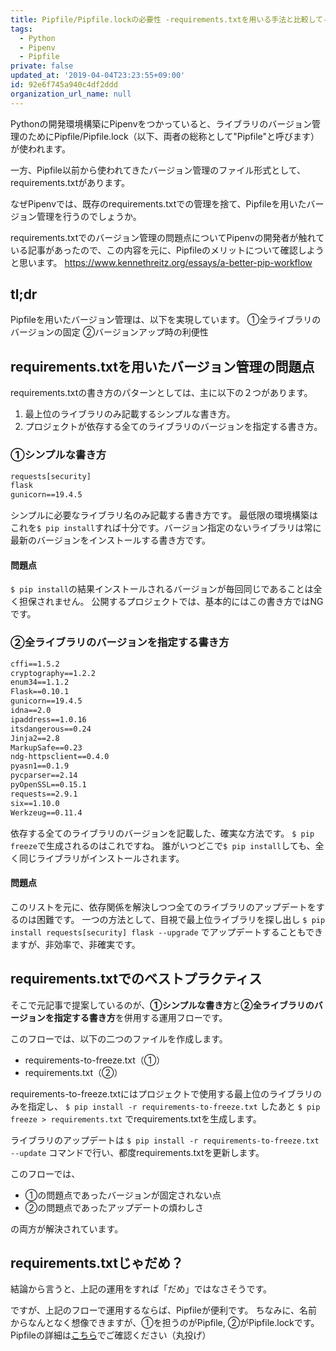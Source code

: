 ```yaml
---
title: Pipfile/Pipfile.lockの必要性 -requirements.txtを用いる手法と比較して-
tags:
  - Python
  - Pipenv
  - Pipfile
private: false
updated_at: '2019-04-04T23:23:55+09:00'
id: 92e6f745a940c4df2ddd
organization_url_name: null
---
```

Pythonの開発環境構築にPipenvをつかっていると、ライブラリのバージョン管理のためにPipfile/Pipfile.lock（以下、両者の総称として"Pipfile"と呼びます）が使われます。

一方、Pipfile以前から使われてきたバージョン管理のファイル形式として、requirements.txtがあります。

なぜPipenvでは、既存のrequirements.txtでの管理を捨て、Pipfileを用いたバージョン管理を行うのでしょうか。

requirements.txtでのバージョン管理の問題点についてPipenvの開発者が触れている記事があったので、この内容を元に、Pipfileのメリットについて確認しようと思います。
https://www.kennethreitz.org/essays/a-better-pip-workflow

## tl;dr
Pipfileを用いたバージョン管理は、以下を実現しています。
①全ライブラリのバージョンの固定
②バージョンアップ時の利便性


## requirements.txtを用いたバージョン管理の問題点
requirements.txtの書き方のパターンとしては、主に以下の２つがあります。

1. 最上位のライブラリのみ記載するシンプルな書き方。
2. プロジェクトが依存する全てのライブラリのバージョンを指定する書き方。

### ①シンプルな書き方

```text:requirements.txt
requests[security]
flask
gunicorn==19.4.5
```
シンプルに必要なライブラリ名のみ記載する書き方です。
最低限の環境構築はこれを`$ pip install`すれば十分です。バージョン指定のないライブラリは常に最新のバージョンをインストールする書き方です。
#### 問題点
`$ pip install`の結果インストールされるバージョンが毎回同じであることは全く担保されません。
公開するプロジェクトでは、基本的にはこの書き方ではNGです。

### ②全ライブラリのバージョンを指定する書き方

```text:requirements.txt
cffi==1.5.2
cryptography==1.2.2
enum34==1.1.2
Flask==0.10.1
gunicorn==19.4.5
idna==2.0
ipaddress==1.0.16
itsdangerous==0.24
Jinja2==2.8
MarkupSafe==0.23
ndg-httpsclient==0.4.0
pyasn1==0.1.9
pycparser==2.14
pyOpenSSL==0.15.1
requests==2.9.1
six==1.10.0
Werkzeug==0.11.4
```
依存する全てのライブラリのバージョンを記載した、確実な方法です。
`$ pip freeze`で生成されるのはこれですね。
誰がいつどこで`$ pip install`しても、全く同じライブラリがインストールされます。
#### 問題点
このリストを元に、依存関係を解決しつつ全てのライブラリのアップデートをするのは困難です。
一つの方法として、目視で最上位ライブラリを探し出し
`$ pip install requests[security] flask --upgrade`
でアップデートすることもできますが、非効率で、非確実です。

## requirements.txtでのベストプラクティス

そこで元記事で提案しているのが、**①シンプルな書き方**と**②全ライブラリのバージョンを指定する書き方**を併用する運用フローです。

このフローでは、以下の二つのファイルを作成します。

- requirements-to-freeze.txt（①）
- requirements.txt（②）

requirements-to-freeze.txtにはプロジェクトで使用する最上位のライブラリのみを指定し、
`$ pip install -r requirements-to-freeze.txt`
したあと
`$ pip freeze > requirements.txt`
でrequirements.txtを生成します。

ライブラリのアップデートは
`$ pip install -r requirements-to-freeze.txt --update`
コマンドで行い、都度requirements.txtを更新します。

このフローでは、

- ①の問題点であったバージョンが固定されない点
- ②の問題点であったアップデートの煩わしさ

の両方が解決されています。

## requirements.txtじゃだめ？

結論から言うと、上記の運用をすれば「だめ」ではなさそうです。

ですが、上記のフローで運用するならば、Pipfileが便利です。
ちなみに、名前からなんとなく想像できますが、①を担うのがPipfile, ②がPipfile.lockです。
Pipfileの詳細は[こちら](https://github.com/pypa/pipfile)でご確認ください（丸投げ）

